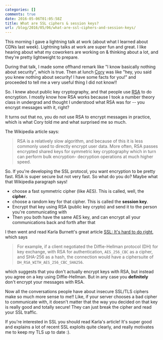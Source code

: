 ```yaml
---
categories: []
comments: true
date: 2016-05-06T01:05:58Z
title: What are SSL ciphers & session keys?
url: /blog/2016/05/06/what-are-ssl-ciphers-and-session-keys/
---
```


This morning I gave a lightning talk at work (about what I learned about CDNs last week). Lightning talks at work are super fun and great. I like hearing about what my coworkers are working on & thinking about a lot, and they're pretty lightweight to prepare.

During that talk, I made some offhand remark like "I know basically nothing
about security", which is true. Then at lunch [Cory](https://twitter.com/gphat)
was like "hey, you said you knew nothing about security! I have some facts for
you!" and proceeded to tell me a very useful thing I did not know!!

So. I knew about public key cryptography, and that people use
[RSA](https://en.wikipedia.org/wiki/RSA_(cryptosystem)) to do encryption. I
mostly know how RSA works because I took a number theory class in undergrad and
thought I understood what RSA was for -- you encrypt messages with it, right?

It turns out that no, you do not use RSA to encrypt messages in practice, which is what Cory told me and what surprised me so much.

The Wikipedia article says:

> RSA is a relatively slow algorithm, and because of this it is less commonly
> used to directly encrypt user data. More often, RSA passes encrypted shared
> keys for symmetric key cryptography which in turn can perform bulk encryption-
> decryption operations at much higher speed.

So. If you're developing the SSL protocol, you want encryption to be pretty fast. RSA is super secure but not very fast. So what do you do? Maybe what that Wikipedia paragraph says!

* choose a fast symmetric cipher (like AES). This is called, well, the **cipher**.
* choose a random key for that cipher. This is called the **session key**.
* Encrypt that key using RSA (public key crypto) and send it to the person you're communicating with
* Then you both have the same AES key, and can encrypt all your communications back and forth after that

I then went and read Karla Burnett's great article [SSL: It's hard to do right](https://recompilermag.com/issues/issue-1/ssl-its-hard-to-do-right/), which says

> For example, if a client negotiated the Diffie-Hellman protocol (DH) for key exchange, with RSA for authentication, `AES_256_CBC` as a cipher, and SHA-256 as a hash, the connection would have a ciphersuite of `DH_RSA_WITH_AES_256_CBC_SHA256`.

which suggests that you don't actually encrypt keys with RSA, but instead you agree on a key using Diffie-Hellman. But in any case you **definitely** don't encrypt your messages with RSA.

Now all the conversations people have about insecure SSL/TLS ciphers make so much more sense to me!! Like, if your server chooses a bad cipher to communicate with, it doesn't matter that the way you decided on that key is really good and totally secure! They can just break the cipher and read your SSL traffic.

If you're interested in SSL you should read Karla's article! It's super good and explains a lot of recent SSL exploits quite clearly, and really motivates me to keep my TLS up to date :).